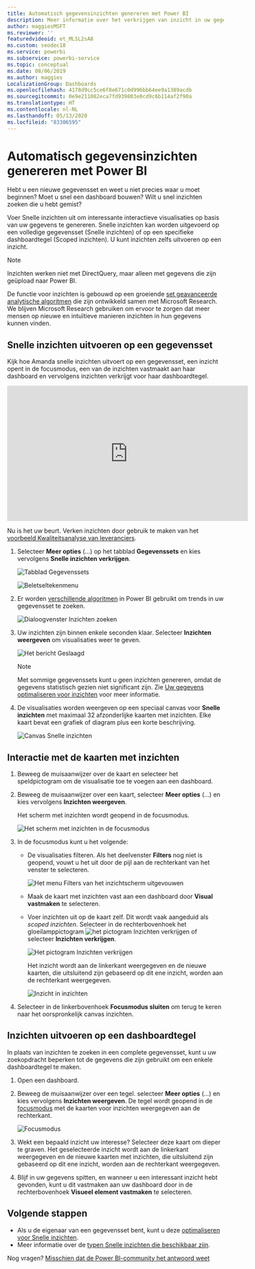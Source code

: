 ```yaml
---
title: Automatisch gegevensinzichten genereren met Power BI
description: Meer informatie over het verkrijgen van inzicht in uw gegevenssets en dashboardtegels.
author: maggiesMSFT
ms.reviewer: ''
featuredvideoid: et_MLSL2sA8
ms.custom: seodec18
ms.service: powerbi
ms.subservice: powerbi-service
ms.topic: conceptual
ms.date: 08/06/2019
ms.author: maggies
LocalizationGroup: Dashboards
ms.openlocfilehash: 4178d9cc5ce6f8e671c0d996bb64ee9a1389acdb
ms.sourcegitcommit: 0e9e211082eca7fd939803e0cd9c6b114af2f90a
ms.translationtype: HT
ms.contentlocale: nl-NL
ms.lasthandoff: 05/13/2020
ms.locfileid: "83306595"
---
```

# <a name="generate-data-insights-automatically-with-power-bi"></a>Automatisch gegevensinzichten genereren met Power BI
Hebt u een nieuwe gegevensset en weet u niet precies waar u moet beginnen?  Moet u snel een dashboard bouwen?  Wilt u snel inzichten zoeken die u hebt gemist?

Voer Snelle inzichten uit om interessante interactieve visualisaties op basis van uw gegevens te genereren. Snelle inzichten kan worden uitgevoerd op een volledige gegevensset (Snelle inzichten) of op een specifieke dashboardtegel (Scoped inzichten). U kunt inzichten zelfs uitvoeren op een inzicht.

> [!NOTE]
> Inzichten werken niet met DirectQuery, maar alleen met gegevens die zijn geüpload naar Power BI.
> 

De functie voor inzichten is gebouwd op een groeiende [set geavanceerde analytische algoritmen](../consumer/end-user-insight-types.md) die zijn ontwikkeld samen met Microsoft Research. We blijven Microsoft Research gebruiken om ervoor te zorgen dat meer mensen op nieuwe en intuïtieve manieren inzichten in hun gegevens kunnen vinden.

## <a name="run-quick-insights-on-a-dataset"></a>Snelle inzichten uitvoeren op een gegevensset
Kijk hoe Amanda snelle inzichten uitvoert op een gegevensset, een inzicht opent in de focusmodus, een van de inzichten vastmaakt aan haar dashboard en vervolgens inzichten verkrijgt voor haar dashboardtegel.

<iframe width="560" height="315" src="https://www.youtube.com/embed/et_MLSL2sA8" frameborder="0" allowfullscreen></iframe>


Nu is het uw beurt. Verken inzichten door gebruik te maken van het [voorbeeld Kwaliteitsanalyse van leveranciers](sample-supplier-quality.md).

1. Selecteer **Meer opties** (...) op het tabblad **Gegevenssets** en kies vervolgens **Snelle inzichten verkrijgen**.
   
    ![Tabblad Gegevenssets](media/service-insights/power-bi-ellipses.png)
   
    ![Beletseltekenmenu](media/service-insights/power-bi-tab.png)
2. Er worden [verschillende algoritmen](../consumer/end-user-insight-types.md) in Power BI gebruikt om trends in uw gegevensset te zoeken.
   
    ![Dialoogvenster Inzichten zoeken](media/service-insights/pbi_autoinsightssearching.png)
3. Uw inzichten zijn binnen enkele seconden klaar.  Selecteer **Inzichten weergeven** om visualisaties weer te geven.
   
    ![Het bericht Geslaagd](media/service-insights/pbi_autoinsightsuccess.png)
   
    > [!NOTE]
    > Met sommige gegevenssets kunt u geen inzichten genereren, omdat de gegevens statistisch gezien niet significant zijn.  Zie [Uw gegevens optimaliseren voor inzichten](service-insights-optimize.md) voor meer informatie.
    > 
    
4. De visualisaties worden weergeven op een speciaal canvas voor **Snelle inzichten** met maximaal 32 afzonderlijke kaarten met inzichten. Elke kaart bevat een grafiek of diagram plus een korte beschrijving.
   
    ![Canvas Snelle inzichten](media/service-insights/power-bi-insights.png)

## <a name="interact-with-the-insight-cards"></a>Interactie met de kaarten met inzichten

1. Beweeg de muisaanwijzer over de kaart en selecteer het speldpictogram om de visualisatie toe te voegen aan een dashboard.

2. Beweeg de muisaanwijzer over een kaart, selecteer **Meer opties** (...) en kies vervolgens **Inzichten weergeven**. 

    Het scherm met inzichten wordt geopend in de focusmodus.
   
    ![Het scherm met inzichten in de focusmodus](media/service-insights/power-bi-insight-focus.png)
3. In de focusmodus kunt u het volgende:
   
   * De visualisaties filteren. Als het deelvenster **Filters** nog niet is geopend, vouwt u het uit door de pijl aan de rechterkant van het venster te selecteren.

       ![Het menu Filters van het inzichtscherm uitgevouwen](media/service-insights/power-bi-insights-filter-new.png)
   * Maak de kaart met inzichten vast aan een dashboard door **Visual vastmaken** te selecteren.
   * Voer inzichten uit op de kaart zelf. Dit wordt vaak aangeduid als *scoped inzichten*. Selecteer in de rechterbovenhoek het gloeilamppictogram ![het pictogram Inzichten verkrijgen](media/service-insights/power-bi-bulb-icon.png) of selecteer **Inzichten verkrijgen**.
     
       ![Het pictogram Inzichten verkrijgen](media/service-insights/pbi-autoinsights-tile.png)
     
     Het inzicht wordt aan de linkerkant weergegeven en de nieuwe kaarten, die uitsluitend zijn gebaseerd op dit ene inzicht, worden aan de rechterkant weergegeven.
     
       ![Inzicht in inzichten](media/service-insights/power-bi-insights-on-insights-new.png)
4. Selecteer in de linkerbovenhoek **Focusmodus sluiten** om terug te keren naar het oorspronkelijk canvas inzichten.

## <a name="run-insights-on-a-dashboard-tile"></a>Inzichten uitvoeren op een dashboardtegel
In plaats van inzichten te zoeken in een complete gegevensset, kunt u uw zoekopdracht beperken tot de gegevens die zijn gebruikt om een enkele dashboardtegel te maken. 

1. Open een dashboard.
2. Beweeg de muisaanwijzer over een tegel. selecteer **Meer opties** (...) en kies vervolgens **Inzichten weergeven**. De tegel wordt geopend in de [focusmodus](../consumer/end-user-focus.md) met de kaarten voor inzichten weergegeven aan de rechterkant.    
   
    ![Focusmodus](media/service-insights/pbi-insights-tile.png)    
3. Wekt een bepaald inzicht uw interesse? Selecteer deze kaart om dieper te graven. Het geselecteerde inzicht wordt aan de linkerkant weergegeven en de nieuwe kaarten met inzichten, die uitsluitend zijn gebaseerd op dit ene inzicht, worden aan de rechterkant weergegeven.    
4. Blijf in uw gegevens spitten, en wanneer u een interessant inzicht hebt gevonden, kunt u dit vastmaken aan uw dashboard door in de rechterbovenhoek **Visueel element vastmaken** te selecteren.

## <a name="next-steps"></a>Volgende stappen
- Als u de eigenaar van een gegevensset bent, kunt u deze [optimaliseren voor Snelle inzichten](service-insights-optimize.md).
- Meer informatie over de [typen Snelle inzichten die beschikbaar zijn](../consumer/end-user-insight-types.md).

Nog vragen? [Misschien dat de Power BI-community het antwoord weet](https://community.powerbi.com/)

